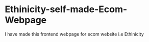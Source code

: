 # Ethinicity-self-made-Ecom-Webpage
I have made this frontend webpage for ecom website i.e Ethinicity
